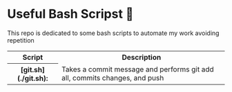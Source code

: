 <h1>Useful Bash Scripst 📜</h1>
<p>This repo is dedicated to some bash scripts to automate my work avoiding repetition </p>
<table>
  <tr>
    <th>Script</th>
    <th>Description</th>
  </tr>
  <tr>
    <th> [git.sh](./git.sh):</th>
    <td>Takes a commit message and performs git add all, commits changes, and push</td>
  </tr>
</table>

